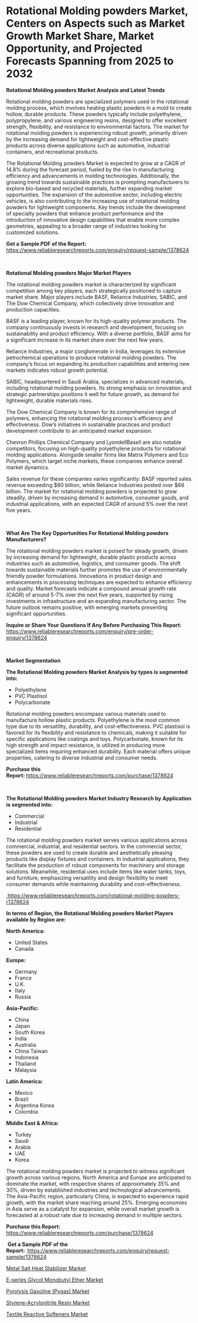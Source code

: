 <p><h1>Rotational Molding powders Market, Centers on Aspects such as Market Growth Market Share, Market Opportunity, and Projected Forecasts Spanning from 2025 to 2032</h1></p><p><strong>Rotational Molding powders Market Analysis and Latest Trends</strong></p>
<p><p>Rotational molding powders are specialized polymers used in the rotational molding process, which involves heating plastic powders in a mold to create hollow, durable products. These powders typically include polyethylene, polypropylene, and various engineering resins, designed to offer excellent strength, flexibility, and resistance to environmental factors. The market for rotational molding powders is experiencing robust growth, primarily driven by the increasing demand for lightweight and cost-effective plastic products across diverse applications such as automotive, industrial containers, and recreational products.</p><p>The Rotational Molding powders Market is expected to grow at a CAGR of 14.8% during the forecast period, fueled by the rise in manufacturing efficiency and advancements in molding technologies. Additionally, the growing trend towards sustainable practices is prompting manufacturers to explore bio-based and recycled materials, further expanding market opportunities. The expansion of the automotive sector, including electric vehicles, is also contributing to the increasing use of rotational molding powders for lightweight components. Key trends include the development of specialty powders that enhance product performance and the introduction of innovative design capabilities that enable more complex geometries, appealing to a broader range of industries looking for customized solutions.</p></p>
<p><strong>Get a Sample PDF of the Report:&nbsp;</strong> <a href="https://www.reliableresearchreports.com/enquiry/request-sample/1378624?utm_campaign=114&utm_medium=2&utm_source=Github&utm_content=ia&utm_term=02042025&utm_id=rotational-molding-powders">https://www.reliableresearchreports.com/enquiry/request-sample/1378624</a></p>
<p>&nbsp;</p>
<p><strong>Rotational Molding powders Major Market Players</strong></p>
<p><p>The rotational molding powders market is characterized by significant competition among key players, each strategically positioned to capture market share. Major players include BASF, Reliance Industries, SABIC, and The Dow Chemical Company, which collectively drive innovation and production capacities.</p><p>BASF is a leading player, known for its high-quality polymer products. The company continuously invests in research and development, focusing on sustainability and product efficiency. With a diverse portfolio, BASF aims for a significant increase in its market share over the next few years.</p><p>Reliance Industries, a major conglomerate in India, leverages its extensive petrochemical operations to produce rotational molding powders. The company’s focus on expanding its production capabilities and entering new markets indicates robust growth potential.</p><p>SABIC, headquartered in Saudi Arabia, specializes in advanced materials, including rotational molding powders. Its strong emphasis on innovation and strategic partnerships positions it well for future growth, as demand for lightweight, durable materials rises.</p><p>The Dow Chemical Company is known for its comprehensive range of polymers, enhancing the rotational molding process's efficiency and effectiveness. Dow’s initiatives in sustainable practices and product development contribute to an anticipated market expansion.</p><p>Chevron Phillips Chemical Company and LyondellBasell are also notable competitors, focusing on high-quality polyethylene products for rotational molding applications. Alongside smaller firms like Matrix Polymers and Eco Polymers, which target niche markets, these companies enhance overall market dynamics.</p><p>Sales revenue for these companies varies significantly: BASF reported sales revenue exceeding $80 billion, while Reliance Industries posted over $68 billion. The market for rotational molding powders is projected to grow steadily, driven by increasing demand in automotive, consumer goods, and industrial applications, with an expected CAGR of around 5% over the next five years.</p></p>
<p>&nbsp;</p>
<p><strong>What Are The Key Opportunities For Rotational Molding powders Manufacturers?</strong></p>
<p><p>The rotational molding powders market is poised for steady growth, driven by increasing demand for lightweight, durable plastic products across industries such as automotive, logistics, and consumer goods. The shift towards sustainable materials further promotes the use of environmentally friendly powder formulations. Innovations in product design and enhancements in processing techniques are expected to enhance efficiency and quality. Market forecasts indicate a compound annual growth rate (CAGR) of around 5-7% over the next five years, supported by rising investments in infrastructure and an expanding manufacturing sector. The future outlook remains positive, with emerging markets presenting significant opportunities.</p></p>
<p><strong>Inquire or Share Your Questions If Any Before Purchasing This Report:</strong> <a href="https://www.reliableresearchreports.com/enquiry/pre-order-enquiry/1378624?utm_campaign=114&utm_medium=2&utm_source=Github&utm_content=ia&utm_term=02042025&utm_id=rotational-molding-powders">https://www.reliableresearchreports.com/enquiry/pre-order-enquiry/1378624</a></p>
<p>&nbsp;</p>
<p><strong>Market Segmentation</strong></p>
<p><strong>The Rotational Molding powders Market Analysis by types is segmented into:</strong></p>
<p><ul><li>Polyethylene</li><li>PVC Plastisol</li><li>Polycarbonate</li></ul></p>
<p><p>Rotational molding powders encompass various materials used to manufacture hollow plastic products. Polyethylene is the most common type due to its versatility, durability, and cost-effectiveness. PVC plastisol is favored for its flexibility and resistance to chemicals, making it suitable for specific applications like coatings and toys. Polycarbonate, known for its high strength and impact resistance, is utilized in producing more specialized items requiring enhanced durability. Each material offers unique properties, catering to diverse industrial and consumer needs.</p></p>
<p><strong>Purchase this Report:&nbsp;</strong><a href="https://www.reliableresearchreports.com/purchase/1378624?utm_campaign=114&utm_medium=2&utm_source=Github&utm_content=ia&utm_term=02042025&utm_id=rotational-molding-powders">https://www.reliableresearchreports.com/purchase/1378624</a></p>
<p>&nbsp;</p>
<p><strong>The Rotational Molding powders Market Industry Research by Application is segmented into:</strong></p>
<p><ul><li>Commercial</li><li>Industrial</li><li>Residential</li></ul></p>
<p><p>The rotational molding powders market serves various applications across commercial, industrial, and residential sectors. In the commercial sector, these powders are used to create durable and aesthetically pleasing products like display fixtures and containers. In industrial applications, they facilitate the production of robust components for machinery and storage solutions. Meanwhile, residential uses include items like water tanks, toys, and furniture, emphasizing versatility and design flexibility to meet consumer demands while maintaining durability and cost-effectiveness.</p></p>
<p><a href="https://www.reliableresearchreports.com/rotational-molding-powders-r1378624?utm_campaign=114&utm_medium=2&utm_source=Github&utm_content=ia&utm_term=02042025&utm_id=rotational-molding-powders">&nbsp;https://www.reliableresearchreports.com/rotational-molding-powders-r1378624</a></p>
<p><strong>In terms of Region, the Rotational Molding powders Market Players available by Region are:</strong></p>
<p>
    <p> <strong> North America: </strong>
        <ul>
            <li>United States</li>
            <li>Canada</li>
        </ul>
        </p> 
    <p> <strong> Europe: </strong>
        <ul>
            <li>Germany</li>
            <li>France</li>
            <li>U.K.</li>
            <li>Italy</li>
            <li>Russia</li>
        </ul>
        </p> 
    <p> <strong> Asia-Pacific: </strong>
        <ul>
            <li>China</li>
            <li>Japan</li>
            <li>South Korea</li>
            <li>India</li>
            <li>Australia</li>
            <li>China Taiwan</li>
            <li>Indonesia</li>
            <li>Thailand</li>
            <li>Malaysia</li>
        </ul>
        </p> 
    <p> <strong> Latin America: </strong>
        <ul>
            <li>Mexico</li>
            <li>Brazil</li>
            <li>Argentina Korea</li>
            <li>Colombia</li>
        </ul>
        </p> 
    <p> <strong> Middle East & Africa: </strong>
        <ul>
            <li>Turkey</li>
            <li>Saudi</li>
            <li>Arabia</li>
            <li>UAE</li>
            <li>Korea</li>
        </ul>
    </p>
    </p>
<p><p>The rotational molding powders market is projected to witness significant growth across various regions. North America and Europe are anticipated to dominate the market, with respective shares of approximately 35% and 30%, driven by established industries and technological advancements. The Asia-Pacific region, particularly China, is expected to experience rapid growth, with the market share reaching around 25%. Emerging economies in Asia serve as a catalyst for expansion, while overall market growth is forecasted at a robust rate due to increasing demand in multiple sectors.</p></p>
<p><strong>Purchase this Report: </strong><a href="https://www.reliableresearchreports.com/purchase/1378624?utm_campaign=114&utm_medium=2&utm_source=Github&utm_content=ia&utm_term=02042025&utm_id=rotational-molding-powders">https://www.reliableresearchreports.com/purchase/1378624</a></p>
<p>&nbsp;<strong>Get a Sample PDF of the Report:&nbsp;&nbsp;</strong><a href="https://www.reliableresearchreports.com/enquiry/request-sample/1378624?utm_campaign=114&utm_medium=2&utm_source=Github&utm_content=ia&utm_term=02042025&utm_id=rotational-molding-powders">https://www.reliableresearchreports.com/enquiry/request-sample/1378624</a></p>
<p><strong></strong></p>
<p><p><a href="https://github.com/abuegalawixo/Market-Research-Report-List-1/blob/main/metal-salt-heat-stabilizer-market.md?utm_campaign=114&utm_medium=2&utm_source=Github&utm_content=ia&utm_term=02042025&utm_id=rotational-molding-powders">Metal Salt Heat Stabilizer Market</a></p><p><a href="https://github.com/jhoonatsev/Market-Research-Report-List-1/blob/main/e-series-glycol-monobutyl-ether-market.md?utm_campaign=114&utm_medium=2&utm_source=Github&utm_content=ia&utm_term=02042025&utm_id=rotational-molding-powders">E-series Glycol Monobutyl Ether Market</a></p><p><a href="https://github.com/trossdushi7u/Market-Research-Report-List-1/blob/main/pyrolysis-gasoline-pygas-market.md?utm_campaign=114&utm_medium=2&utm_source=Github&utm_content=ia&utm_term=02042025&utm_id=rotational-molding-powders">Pyrolysis Gasoline (Pygas) Market</a></p><p><a href="https://github.com/godutetraeva/Market-Research-Report-List-1/blob/main/styrene-acrylonitrile-resin-market.md?utm_campaign=114&utm_medium=2&utm_source=Github&utm_content=ia&utm_term=02042025&utm_id=rotational-molding-powders">Styrene-Acrylonitrile Resin Market</a></p><p><a href="https://github.com/kirstejuvet/Market-Research-Report-List-1/blob/main/textile-reactive-softeners-market.md?utm_campaign=114&utm_medium=2&utm_source=Github&utm_content=ia&utm_term=02042025&utm_id=rotational-molding-powders">Textile Reactive Softeners Market</a></p></p>